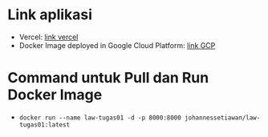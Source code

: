 # Link aplikasi
- Vercel: [link vercel](https://bercanda-dot-com.vercel.app/)
- Docker Image deployed in Google Cloud Platform:
[link GCP](http://104.154.120.50:8000/)

# Command untuk Pull dan Run Docker Image
- `docker run --name law-tugas01 -d -p 8000:8000 johannessetiawan/law-tugas01:latest`
